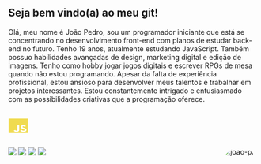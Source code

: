 ## Seja bem vindo(a) ao meu git!

Olá, meu nome é João Pedro, sou um programador iniciante que está se concentrando no desenvolvimento front-end com planos de estudar back-end no futuro. Tenho 19 anos, atualmente estudando JavaScript. Também possuo habilidades avançadas de design, marketing digital e edição de imagens. Tenho como hobby jogar jogos digitais e escrever RPGs de mesa quando não estou programando. Apesar da falta de experiência profissional, estou ansioso para desenvolver meus talentos e trabalhar em projetos interessantes. Estou constantemente intrigado e entusiasmado com as possibilidades criativas que a programação oferece.

<div style="display: inline_block"><br>
  <img align="center" alt="Rafa-Js" height="30" width="40" src="https://raw.githubusercontent.com/devicons/devicon/master/icons/javascript/javascript-plain.svg">
</div>
  
  ##
 
<div> 
  <a href="https://www.instagram.com/supraiiss/" target="_blank"><img src="https://img.shields.io/badge/-Instagram-%23E4405F?style=for-the-badge&logo=instagram&logoColor=white" target="_blank"></a>
 	<a href="https://www.twitch.tv/supraiis" target="_blank"><img src="https://img.shields.io/badge/Twitch-9146FF?style=for-the-badge&logo=twitch&logoColor=white" target="_blank"></a>
 <a href="https://discord.gg/qMGSgabu7t" target="_blank"><img src="https://img.shields.io/badge/Discord-7289DA?style=for-the-badge&logo=discord&logoColor=white" target="_blank"></a> 
  <a href = "jp_maiafonseca@hotmail.com"><img src="https://img.shields.io/badge/-Gmail-%23333?style=for-the-badge&logo=gmail&logoColor=white" target="_blank"></a>
<img align="right" alt="joao-pic" height="150x150" style="border-radius:50px;" src="https://images-ext-1.discordapp.net/external/iK0SaTRZ9puJKYvBQNop5OzvsVaf1xmnW8zwQLxzB-4/%3Fcid%3Decf05e4723k6f7g9l9wz1jenmfq4oyeb8mlv0b26uoxc9q7t%26rid%3Dgiphy.gif%26ct%3Ds/https/media3.giphy.com/media/kfPayPiTSdNZWmhyYY/giphy.gif">
  
</div>
